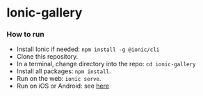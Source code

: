 # Ionic-gallery

### How to run 
- Install Ionic if needed: `npm install -g @ionic/cli`
- Clone this repository.
- In a terminal, change directory into the repo: `cd ionic-gallery`
- Install all packages: `npm install`.
- Run on the web: `ionic serve`.
- Run on iOS or Android: see [here](https://ionicframework.com/docs/developing/android)
